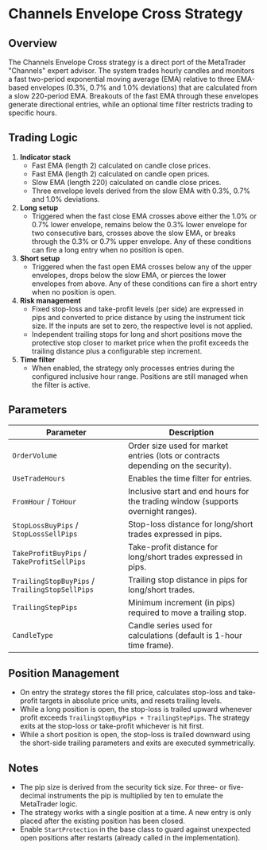 # Channels Envelope Cross Strategy

## Overview

The Channels Envelope Cross strategy is a direct port of the MetaTrader "Channels" expert advisor. The system trades hourly candles and monitors a fast two-period exponential moving average (EMA) relative to three EMA-based envelopes (0.3%, 0.7% and 1.0% deviations) that are calculated from a slow 220-period EMA. Breakouts of the fast EMA through these envelopes generate directional entries, while an optional time filter restricts trading to specific hours.

## Trading Logic

1. **Indicator stack**
   - Fast EMA (length 2) calculated on candle close prices.
   - Fast EMA (length 2) calculated on candle open prices.
   - Slow EMA (length 220) calculated on candle close prices.
   - Three envelope levels derived from the slow EMA with 0.3%, 0.7% and 1.0% deviations.
2. **Long setup**
   - Triggered when the fast close EMA crosses above either the 1.0% or 0.7% lower envelope, remains below the 0.3% lower envelope for two consecutive bars, crosses above the slow EMA, or breaks through the 0.3% or 0.7% upper envelope. Any of these conditions can fire a long entry when no position is open.
3. **Short setup**
   - Triggered when the fast open EMA crosses below any of the upper envelopes, drops below the slow EMA, or pierces the lower envelopes from above. Any of these conditions can fire a short entry when no position is open.
4. **Risk management**
   - Fixed stop-loss and take-profit levels (per side) are expressed in pips and converted to price distance by using the instrument tick size. If the inputs are set to zero, the respective level is not applied.
   - Independent trailing stops for long and short positions move the protective stop closer to market price when the profit exceeds the trailing distance plus a configurable step increment.
5. **Time filter**
   - When enabled, the strategy only processes entries during the configured inclusive hour range. Positions are still managed when the filter is active.

## Parameters

| Parameter | Description |
|-----------|-------------|
| `OrderVolume` | Order size used for market entries (lots or contracts depending on the security). |
| `UseTradeHours` | Enables the time filter for entries. |
| `FromHour` / `ToHour` | Inclusive start and end hours for the trading window (supports overnight ranges). |
| `StopLossBuyPips` / `StopLossSellPips` | Stop-loss distance for long/short trades expressed in pips. |
| `TakeProfitBuyPips` / `TakeProfitSellPips` | Take-profit distance for long/short trades expressed in pips. |
| `TrailingStopBuyPips` / `TrailingStopSellPips` | Trailing stop distance in pips for long/short trades. |
| `TrailingStepPips` | Minimum increment (in pips) required to move a trailing stop. |
| `CandleType` | Candle series used for calculations (default is 1-hour time frame). |

## Position Management

- On entry the strategy stores the fill price, calculates stop-loss and take-profit targets in absolute price units, and resets trailing levels.
- While a long position is open, the stop-loss is trailed upward whenever profit exceeds `TrailingStopBuyPips + TrailingStepPips`. The strategy exits at the stop-loss or take-profit whichever is hit first.
- While a short position is open, the stop-loss is trailed downward using the short-side trailing parameters and exits are executed symmetrically.

## Notes

- The pip size is derived from the security tick size. For three- or five-decimal instruments the pip is multiplied by ten to emulate the MetaTrader logic.
- The strategy works with a single position at a time. A new entry is only placed after the existing position has been closed.
- Enable `StartProtection` in the base class to guard against unexpected open positions after restarts (already called in the implementation).
